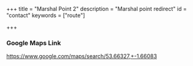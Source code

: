 +++
title = "Marshal Point 2"
description = "Marshal point redirect"
id = "contact"
keywords = ["route"]

+++

<script>
    window.location = 'https://www.google.com/maps/search/53.66327,+-1.66083';
</script>

### Google Maps Link

https://www.google.com/maps/search/53.66327,+-1.66083

